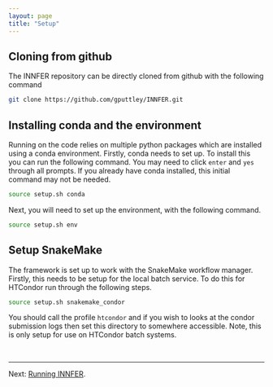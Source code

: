 ```yaml
---
layout: page
title: "Setup"
---
```


## Cloning from github

The INNFER repository can be directly cloned from github with the following command

```bash
git clone https://github.com/gputtley/INNFER.git
```

## Installing conda and the environment

Running on the code relies on multiple python packages which are installed using a conda environment. Firstly, conda needs to set up. To install this you can run the following command. You may need to click `enter` and `yes` through all prompts. If you already have conda installed, this initial command may not be needed. 
```bash
source setup.sh conda
```

Next, you will need to set up the environment, with the following command.
```bash
source setup.sh env
```

## Setup SnakeMake

The framework is set up to work with the SnakeMake workflow manager. Firstly, this needs to be setup for the local batch service. To do this for HTCondor run through the following steps.
```bash
source setup.sh snakemake_condor
```
You should call the profile `htcondor` and if you wish to looks at the condor submission logs then set this directory to somewhere accessible. Note, this is only setup for use on HTCondor batch systems.

<br>

---

Next: [Running INNFER](running.md).